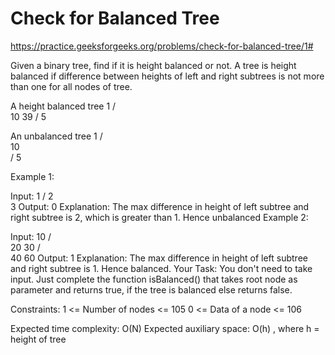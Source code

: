 # Check for Balanced Tree


https://practice.geeksforgeeks.org/problems/check-for-balanced-tree/1#



Given a binary tree, find if it is height balanced or not. 
A tree is height balanced if difference between heights of left and right subtrees is not more than one for all nodes of tree. 

A height balanced tree
        1
     /     \
   10      39
  /
5

An unbalanced tree
        1
     /    
   10   
  /
5

Example 1:

Input:
      1
    /
   2
    \
     3 
Output: 0
Explanation: The max difference in height
of left subtree and right subtree is 2,
which is greater than 1. Hence unbalanced
Example 2:

Input:
       10
     /   \
    20   30 
  /   \
 40   60
Output: 1
Explanation: The max difference in height
of left subtree and right subtree is 1.
Hence balanced. 
Your Task:
You don't need to take input. Just complete the function isBalanced() that takes root node as parameter and returns true, if the tree is balanced else returns false.

Constraints:
1 <= Number of nodes <= 105
0 <= Data of a node <= 106

Expected time complexity: O(N)
Expected auxiliary space: O(h) , where h = height of tree

